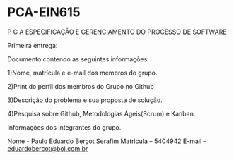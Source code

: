 # PCA-EIN615
 P C A ESPECIFICAÇÃO E GERENCIAMENTO DO PROCESSO DE SOFTWARE

Primeira entrega:

Documento contendo as seguintes informações:

1)Nome, matrícula e e-mail dos membros do grupo.

2)Print do perfil dos membros do Grupo no Github

3)Descrição do problema e sua proposta de solução.

4)Pesquisa sobre Github, Metodologias Ágeis(Scrum) e Kanban.


Informações dos  integrantes do grupo. 

Nome - Paulo Eduardo Berçot Serafim
Matricula – 5404942
E-mail – eduardobercot@bol.com.br
